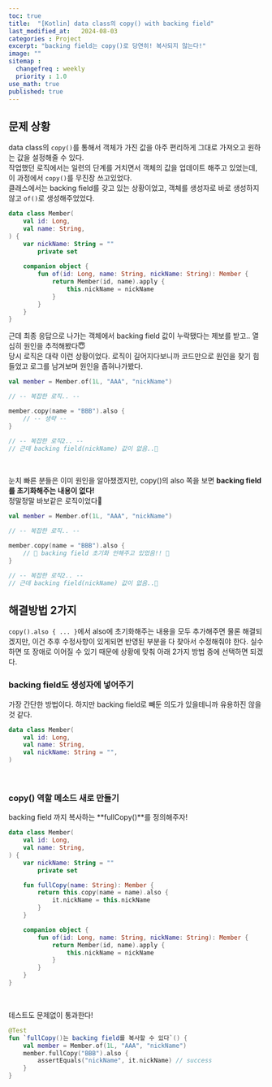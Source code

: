 ```yaml
---
toc: true
title:  "[Kotlin] data class의 copy() with backing field"
last_modified_at:   2024-08-03
categories : Project
excerpt: "backing field는 copy()로 당연히! 복사되지 않는다!"
image: ""
sitemap :
  changefreq : weekly
  priority : 1.0
use_math: true
published: true
---
```


## 문제 상황
data class의 `copy()`를 통해서 객체가 가진 값을 아주 편리하게 그대로 가져오고 원하는 값을 설정해줄 수 있다. <br>
작업했던 로직에서는 일련의 단계를 거치면서 객체의 값을 업데이트 해주고 있었는데, 이 과정에서 `copy()`를 무진장 쓰고있었다. <br>
클래스에서는 backing field를 갖고 있는 상황이었고, 객체를 생성자로 바로 생성하지 않고 `of()`로 생성해주었었다. <br>
```kotlin
data class Member(
    val id: Long,
    val name: String,
) {
    var nickName: String = ""
        private set
    
    companion object {
        fun of(id: Long, name: String, nickName: String): Member {
            return Member(id, name).apply {
                this.nickName = nickName
            }
        }
    }
}
```

근데 최종 응답으로 나가는 객체에서 backing field 값이 누락됐다는 제보를 받고.. 열심히 원인을 추적해봤다😇 <br>
당시 로직은 대략 이런 상황이었다. 로직이 길어지다보니까 코드만으로 원인을 찾기 힘들었고 로그를 남겨보며 원인을 좁혀나가봤다.<br>
```kotlin
val member = Member.of(1L, "AAA", "nickName")

// -- 복잡한 로직.. --

member.copy(name = "BBB").also {
    // -- 생략 --
}

// -- 복잡한 로직2.. --
// 근데 backing field(nickName) 값이 없음..🥲
```
<br>

눈치 빠른 분들은 이미 원인을 알아챘겠지만, copy()의 also 쪽을 보면 **backing field를 초기화해주는 내용이 없다!**<br>
정말정말 바보같은 로직이었다🥲
```kotlin
val member = Member.of(1L, "AAA", "nickName")

// -- 복잡한 로직.. --

member.copy(name = "BBB").also {
    // 🚨 backing field 초기화 안해주고 있었음!! 🚨
}

// -- 복잡한 로직2.. --
// 근데 backing field(nickName) 값이 없음..🥲
```

## 해결방법 2가지
`copy().also { ... }`에서 also에 초기화해주는 내용을 모두 추가해주면 물론 해결되겠지만, 이건 추후 수정사항이 있게되면
반영된 부분을 다 찾아서 수정해줘야 한다. 실수하면 또 장애로 이어질 수 있기 때문에 상황에 맞춰 아래 2가지 방법 중에 선택하면 되겠다.<br>

### backing field도 생성자에 넣어주기
가장 간단한 방법이다. 하지만 backing field로 빼둔 의도가 있을테니까 유용하진 않을 것 같다.
```kotlin
data class Member(
    val id: Long,
    val name: String,
    val nickName: String = "",
)
```
<br>

### copy() 역할 메소드 새로 만들기
backing field 까지 복사하는 **fullCopy()**를 정의해주자! <br>
```kotlin
data class Member(
    val id: Long,
    val name: String,
) {
    var nickName: String = ""
        private set

    fun fullCopy(name: String): Member {
        return this.copy(name = name).also {
            it.nickName = this.nickName
        }
    }

    companion object {
        fun of(id: Long, name: String, nickName: String): Member {
            return Member(id, name).apply {
                this.nickName = nickName
            }
        }
    }
}
```
<br>

테스트도 문제없이 통과한다!<br>
```kotlin
@Test
fun `fullCopy()는 backing field를 복사할 수 있다`() {
    val member = Member.of(1L, "AAA", "nickName")
    member.fullCopy("BBB").also {
        assertEquals("nickName", it.nickName) // success
    }
}
```